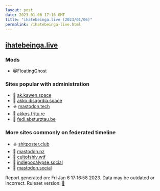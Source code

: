 ```yaml
---
layout: post
date: 2023-01-06 17:16 GMT
title: "ihatebeinga.live (2023/01/06)"
permalink: /ihatebeinga-live.html
---
```



## [ihatebeinga.live](https://ihatebeinga.live)

### Mods
 * @FloatingGhost

### Sites popular with administration

* 🐘 [ak.kawen.space](/ak-kawen-space.html)
* 🚫 [akko.disqordia.space](/akko-disqordia-space.html)
* ☣️ [mastodon.tech](/mastodon-tech.html)
* 🐘 [akkos.fritu.re](/akkos-fritu-re.html)
* 🚫 [fedi.absturztau.be](/fedi-absturztau-be.html)

### More sites commonly on federated timeline

* ☣️ [shitposter.club](/shitposter-club.html)
* 🐘 [mastodon.nz](/mastodon-nz.html)
* 🐘 [cultofshiv.wtf](/cultofshiv-wtf.html)
* 🐘 [indiepocalypse.social](/indiepocalypse-social.html)
* 🐘 [mastodon.social](/mastodon-social.html)

Report generated on: Fri Jan  6 17:16:58 2023. Data may be outdated or incorrect.
Ruleset version: [🏀](/version-basketball)
